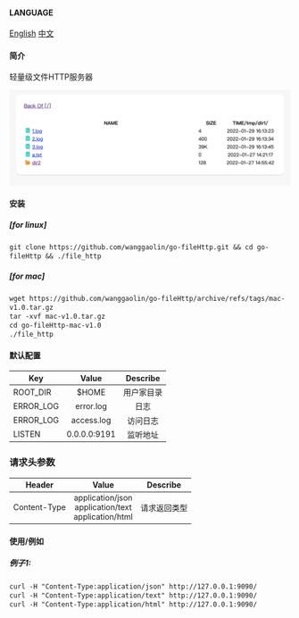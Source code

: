 #### LANGUAGE 
[English](https://github.com/wanggaolin/go-fileHttp#readme)
[中文](https://github.com/wanggaolin/go-fileHttp/blob/master/doc/readme_zh.md)

#### 简介
轻量级文件HTTP服务器

![demo photo](doc/demo.png "Magic Gardens")

#### 安装
##### [for linux]
```shell
git clone https://github.com/wanggaolin/go-fileHttp.git && cd go-fileHttp && ./file_http
```
##### [for mac]
```shell
wget https://github.com/wanggaolin/go-fileHttp/archive/refs/tags/mac-v1.0.tar.gz
tar -xvf mac-v1.0.tar.gz
cd go-fileHttp-mac-v1.0   
./file_http
```





#### 默认配置
| Key               | Value              |Describe              |
|  ----------       | :-----------:      |   :-----------:      |                    
| ROOT_DIR          | $HOME              |   用户家目录           |
| ERROR_LOG         | error.log          |   日志                |
| ERROR_LOG         | access.log         |   访问日志                |
| LISTEN            | 0.0.0.0:9191       |   监听地址             |


### 请求头参数
| Header               | Value                           |Describe              |
|  ----------       | :-----------:                     |   :-----------:      |                    
| Content-Type      | application/json <br> application/text <br> application/html               |   请求返回类型          |


#### 使用/例如
##### 例子1:
```shell
curl -H "Content-Type:application/json" http://127.0.0.1:9090/
curl -H "Content-Type:application/text" http://127.0.0.1:9090/
curl -H "Content-Type:application/html" http://127.0.0.1:9090/
```
